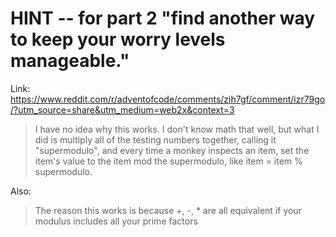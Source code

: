 
# HINT -- for part 2 "find another way to keep your worry levels manageable."


Link: https://www.reddit.com/r/adventofcode/comments/zih7gf/comment/izr79go/?utm_source=share&utm_medium=web2x&context=3


> I have no idea why this works. I don't know math that well, but what I did is multiply all of the testing numbers together, calling it "supermodulo", and every time a monkey inspects an item, set the item's value to the item mod the supermodulo, like item = item % supermodulo.


Also:

> The reason this works is because +, -, * are all equivalent if your modulus includes all your prime factors
